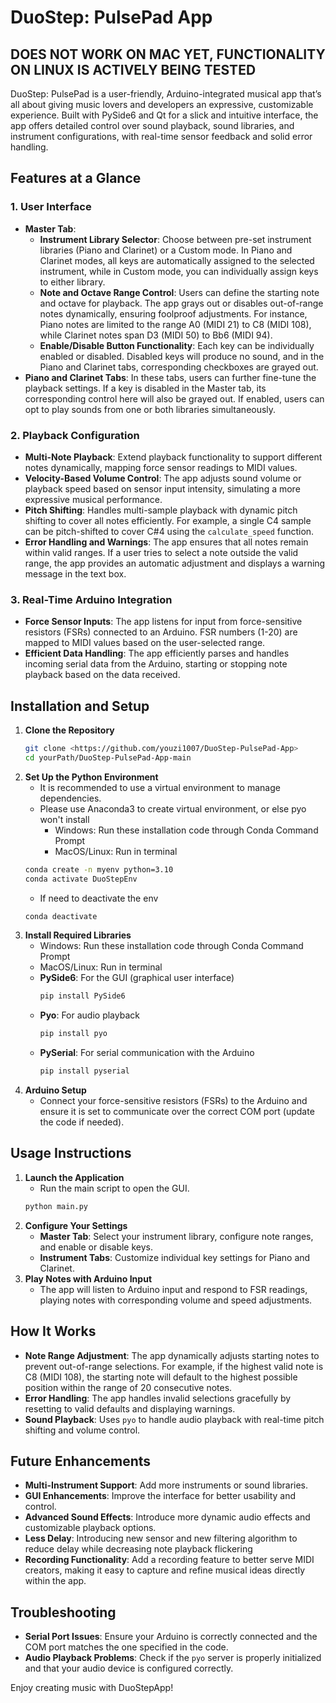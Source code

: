 # DuoStep: PulsePad App
## DOES NOT WORK ON MAC YET, FUNCTIONALITY ON LINUX IS ACTIVELY BEING TESTED
DuoStep: PulsePad is a user-friendly, Arduino-integrated musical app that’s all about giving music lovers and developers an expressive, customizable experience. Built with PySide6 and Qt for a slick and intuitive interface, the app offers detailed control over sound playback, sound libraries, and instrument configurations, with real-time sensor feedback and solid error handling.
## Features at a Glance

### 1. **User Interface**
- **Master Tab**: 
  - **Instrument Library Selector**: Choose between pre-set instrument libraries (Piano and Clarinet) or a Custom mode. In Piano and Clarinet modes, all keys are automatically assigned to the selected instrument, while in Custom mode, you can individually assign keys to either library.
  - **Note and Octave Range Control**: Users can define the starting note and octave for playback. The app grays out or disables out-of-range notes dynamically, ensuring foolproof adjustments. For instance, Piano notes are limited to the range A0 (MIDI 21) to C8 (MIDI 108), while Clarinet notes span D3 (MIDI 50) to Bb6 (MIDI 94).
  - **Enable/Disable Button Functionality**: Each key can be individually enabled or disabled. Disabled keys will produce no sound, and in the Piano and Clarinet tabs, corresponding checkboxes are grayed out.
- **Piano and Clarinet Tabs**: In these tabs, users can further fine-tune the playback settings. If a key is disabled in the Master tab, its corresponding control here will also be grayed out. If enabled, users can opt to play sounds from one or both libraries simultaneously.

### 2. **Playback Configuration**
- **Multi-Note Playback**: Extend playback functionality to support different notes dynamically, mapping force sensor readings to MIDI values.
- **Velocity-Based Volume Control**: The app adjusts sound volume or playback speed based on sensor input intensity, simulating a more expressive musical performance.
- **Pitch Shifting**: Handles multi-sample playback with dynamic pitch shifting to cover all notes efficiently. For example, a single C4 sample can be pitch-shifted to cover C#4 using the `calculate_speed` function.
- **Error Handling and Warnings**: The app ensures that all notes remain within valid ranges. If a user tries to select a note outside the valid range, the app provides an automatic adjustment and displays a warning message in the text box.

### 3. **Real-Time Arduino Integration**
- **Force Sensor Inputs**: The app listens for input from force-sensitive resistors (FSRs) connected to an Arduino. FSR numbers (1-20) are mapped to MIDI values based on the user-selected range.
- **Efficient Data Handling**: The app efficiently parses and handles incoming serial data from the Arduino, starting or stopping note playback based on the data received.

## Installation and Setup
1. **Clone the Repository**
     ```bash
     git clone <https://github.com/youzi1007/DuoStep-PulsePad-App>
     cd yourPath/DuoStep-PulsePad-App-main
     ```
2. **Set Up the Python Environment**
     - It is recommended to use a virtual environment to manage dependencies.
     - Please use Anaconda3 to create virtual environment, or else pyo won't install
       - Windows: Run these installation code through Conda Command Prompt
       - MacOS/Linux: Run in terminal
     ```bash
     conda create -n myenv python=3.10
     conda activate DuoStepEnv
     ```
     - If need to deactivate the env
     ```bash
     conda deactivate
3. **Install Required Libraries**
   - Windows: Run these installation code through Conda Command Prompt
   - MacOS/Linux: Run in terminal
   - **PySide6**: For the GUI (graphical user interface)
     ```bash
     pip install PySide6
     ```
   - **Pyo**: For audio playback
     ```bash
     pip install pyo
     ```
   - **PySerial**: For serial communication with the Arduino
     ```bash
     pip install pyserial
     ```
5. **Arduino Setup**
   - Connect your force-sensitive resistors (FSRs) to the Arduino and ensure it is set to communicate over the correct COM port (update the code if needed).

## Usage Instructions
1. **Launch the Application**
   - Run the main script to open the GUI.
   ```bash
   python main.py
   ```
2. **Configure Your Settings**
   - **Master Tab**: Select your instrument library, configure note ranges, and enable or disable keys.
   - **Instrument Tabs**: Customize individual key settings for Piano and Clarinet.
3. **Play Notes with Arduino Input**
   - The app will listen to Arduino input and respond to FSR readings, playing notes with corresponding volume and speed adjustments.

## How It Works
- **Note Range Adjustment**: The app dynamically adjusts starting notes to prevent out-of-range selections. For example, if the highest valid note is C8 (MIDI 108), the starting note will default to the highest possible position within the range of 20 consecutive notes.
- **Error Handling**: The app handles invalid selections gracefully by resetting to valid defaults and displaying warnings.
- **Sound Playback**: Uses `pyo` to handle audio playback with real-time pitch shifting and volume control.

## Future Enhancements
- **Multi-Instrument Support**: Add more instruments or sound libraries.
- **GUI Enhancements**: Improve the interface for better usability and control.
- **Advanced Sound Effects**: Introduce more dynamic audio effects and customizable playback options.
- **Less Delay**: Introducing new sensor and new filtering algorithm to reduce delay while decreasing note playback flickering
- **Recording Functionality**: Add a recording feature to better serve MIDI creators, making it easy to capture and refine musical ideas directly within the app.


## Troubleshooting
- **Serial Port Issues**: Ensure your Arduino is correctly connected and the COM port matches the one specified in the code.
- **Audio Playback Problems**: Check if the `pyo` server is properly initialized and that your audio device is configured correctly.

Enjoy creating music with DuoStepApp!
